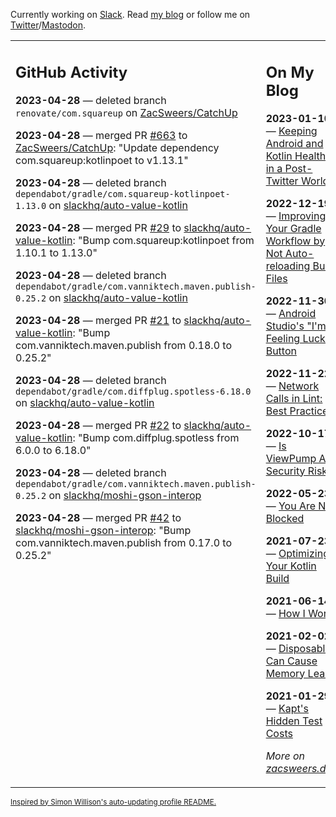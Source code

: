 Currently working on [Slack](https://slack.com/). Read [my blog](https://zacsweers.dev/) or follow me on [Twitter](https://twitter.com/ZacSweers)/[Mastodon](https://hachyderm.io/@ZacSweers).

<table><tr><td valign="top" width="60%">

## GitHub Activity
<!-- githubActivity starts -->
**2023-04-28** — deleted branch `renovate/com.squareup` on [ZacSweers/CatchUp](https://github.com/ZacSweers/CatchUp)

**2023-04-28** — merged PR [#663](https://github.com/ZacSweers/CatchUp/pull/663) to [ZacSweers/CatchUp](https://github.com/ZacSweers/CatchUp): "Update dependency com.squareup:kotlinpoet to v1.13.1"

**2023-04-28** — deleted branch `dependabot/gradle/com.squareup-kotlinpoet-1.13.0` on [slackhq/auto-value-kotlin](https://github.com/slackhq/auto-value-kotlin)

**2023-04-28** — merged PR [#29](https://github.com/slackhq/auto-value-kotlin/pull/29) to [slackhq/auto-value-kotlin](https://github.com/slackhq/auto-value-kotlin): "Bump com.squareup:kotlinpoet from 1.10.1 to 1.13.0"

**2023-04-28** — deleted branch `dependabot/gradle/com.vanniktech.maven.publish-0.25.2` on [slackhq/auto-value-kotlin](https://github.com/slackhq/auto-value-kotlin)

**2023-04-28** — merged PR [#21](https://github.com/slackhq/auto-value-kotlin/pull/21) to [slackhq/auto-value-kotlin](https://github.com/slackhq/auto-value-kotlin): "Bump com.vanniktech.maven.publish from 0.18.0 to 0.25.2"

**2023-04-28** — deleted branch `dependabot/gradle/com.diffplug.spotless-6.18.0` on [slackhq/auto-value-kotlin](https://github.com/slackhq/auto-value-kotlin)

**2023-04-28** — merged PR [#22](https://github.com/slackhq/auto-value-kotlin/pull/22) to [slackhq/auto-value-kotlin](https://github.com/slackhq/auto-value-kotlin): "Bump com.diffplug.spotless from 6.0.0 to 6.18.0"

**2023-04-28** — deleted branch `dependabot/gradle/com.vanniktech.maven.publish-0.25.2` on [slackhq/moshi-gson-interop](https://github.com/slackhq/moshi-gson-interop)

**2023-04-28** — merged PR [#42](https://github.com/slackhq/moshi-gson-interop/pull/42) to [slackhq/moshi-gson-interop](https://github.com/slackhq/moshi-gson-interop): "Bump com.vanniktech.maven.publish from 0.17.0 to 0.25.2"
<!-- githubActivity ends -->
</td><td valign="top" width="40%">

## On My Blog
<!-- blog starts -->
**2023-01-10** — [Keeping Android and Kotlin Healthy in a Post-Twitter World](https://www.zacsweers.dev/keeping-android-healthy/)

**2022-12-19** — [Improving Your Gradle Workflow by Not Auto-reloading Build Files](https://www.zacsweers.dev/improving-your-workflow-by-not-auto-reloading-build-files/)

**2022-11-30** — [Android Studio's "I'm Feeling Lucky" Button](https://www.zacsweers.dev/android-studios-im-feeling-lucky-button/)

**2022-11-22** — [Network Calls in Lint: Best Practices](https://www.zacsweers.dev/network-calls-in-lint-best-practices/)

**2022-10-17** — [Is ViewPump A Security Risk?](https://www.zacsweers.dev/is-viewpump-a-security-risk/)

**2022-05-23** — [You Are Not Blocked](https://www.zacsweers.dev/you-are-not-blocked/)

**2021-07-23** — [Optimizing Your Kotlin Build](https://www.zacsweers.dev/optimizing-your-kotlin-build/)

**2021-06-14** — [How I Work](https://www.zacsweers.dev/how-i-work/)

**2021-02-02** — [Disposables Can Cause Memory Leaks](https://www.zacsweers.dev/disposables-can-cause-memory-leaks/)

**2021-01-29** — [Kapt's Hidden Test Costs](https://www.zacsweers.dev/kapts-hidden-test-costs/)
<!-- blog ends -->
_More on [zacsweers.dev](https://zacsweers.dev/)_
</td></tr></table>

<sub><a href="https://simonwillison.net/2020/Jul/10/self-updating-profile-readme/">Inspired by Simon Willison's auto-updating profile README.</a></sub>
